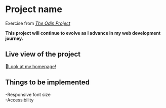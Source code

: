 # Project name
Exercise from [_The Odin Project_](https://www.theodinproject.com/lessons/node-path-advanced-html-and-css-homepage) 

**This project will continue to evolve as I advance in my web development journey.**

## Live view of the project

🔗[Look at my homepage!]()

## Things to be implemented
-Responsive font size </br>
-Accessibility </br>


